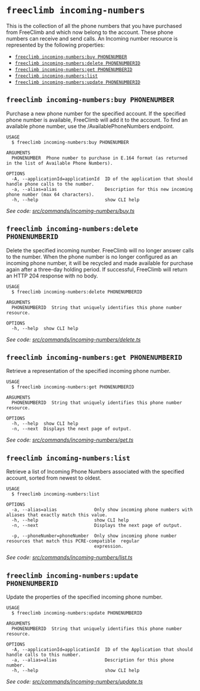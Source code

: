 `freeclimb incoming-numbers`
============================

This is the collection of all the phone numbers that you have purchased from FreeClimb and which now belong to the account. These phone numbers can receive and send calls. An Incoming number resource is represented by the following properties:

* [`freeclimb incoming-numbers:buy PHONENUMBER`](#freeclimb-incoming-numbersbuy-phonenumber)
* [`freeclimb incoming-numbers:delete PHONENUMBERID`](#freeclimb-incoming-numbersdelete-phonenumberid)
* [`freeclimb incoming-numbers:get PHONENUMBERID`](#freeclimb-incoming-numbersget-phonenumberid)
* [`freeclimb incoming-numbers:list`](#freeclimb-incoming-numberslist)
* [`freeclimb incoming-numbers:update PHONENUMBERID`](#freeclimb-incoming-numbersupdate-phonenumberid)

## `freeclimb incoming-numbers:buy PHONENUMBER`

Purchase a new phone number for the specified account. If the specified phone number is available, FreeClimb will add it to the account. To find an available phone number, use the /AvailablePhoneNumbers endpoint.

```
USAGE
  $ freeclimb incoming-numbers:buy PHONENUMBER

ARGUMENTS
  PHONENUMBER  Phone number to purchase in E.164 format (as returned in the list of Available Phone Numbers).

OPTIONS
  -A, --applicationId=applicationId  ID of the application that should handle phone calls to the number.
  -a, --alias=alias                  Description for this new incoming phone number (max 64 characters).
  -h, --help                         show CLI help
```

_See code: [src/commands/incoming-numbers/buy.ts](https://github.com/Documents/freeclimb-cli/blob/v0.0.0/src/commands/incoming-numbers/buy.ts)_

## `freeclimb incoming-numbers:delete PHONENUMBERID`

Delete the specified incoming number. FreeClimb will no longer answer calls to the number. When the phone number is no longer configured as an incoming phone number, it will be recycled and made available for purchase again after a three-day holding period. If successful, FreeClimb will return an HTTP 204 response with no body.

```
USAGE
  $ freeclimb incoming-numbers:delete PHONENUMBERID

ARGUMENTS
  PHONENUMBERID  String that uniquely identifies this phone number resource.

OPTIONS
  -h, --help  show CLI help
```

_See code: [src/commands/incoming-numbers/delete.ts](https://github.com/Documents/freeclimb-cli/blob/v0.0.0/src/commands/incoming-numbers/delete.ts)_

## `freeclimb incoming-numbers:get PHONENUMBERID`

Retrieve a representation of the specified incoming phone number.

```
USAGE
  $ freeclimb incoming-numbers:get PHONENUMBERID

ARGUMENTS
  PHONENUMBERID  String that uniquely identifies this phone number resource.

OPTIONS
  -h, --help  show CLI help
  -n, --next  Displays the next page of output.
```

_See code: [src/commands/incoming-numbers/get.ts](https://github.com/Documents/freeclimb-cli/blob/v0.0.0/src/commands/incoming-numbers/get.ts)_

## `freeclimb incoming-numbers:list`

Retrieve a list of Incoming Phone Numbers associated with the specified account, sorted from newest to oldest.

```
USAGE
  $ freeclimb incoming-numbers:list

OPTIONS
  -a, --alias=alias              Only show incoming phone numbers with aliases that exactly match this value.
  -h, --help                     show CLI help
  -n, --next                     Displays the next page of output.

  -p, --phoneNumber=phoneNumber  Only show incoming phone number resources that match this PCRE-compatible  regular
                                 expression.
```

_See code: [src/commands/incoming-numbers/list.ts](https://github.com/Documents/freeclimb-cli/blob/v0.0.0/src/commands/incoming-numbers/list.ts)_

## `freeclimb incoming-numbers:update PHONENUMBERID`

Update the properties of the specified incoming phone number.

```
USAGE
  $ freeclimb incoming-numbers:update PHONENUMBERID

ARGUMENTS
  PHONENUMBERID  String that uniquely identifies this phone number resource.

OPTIONS
  -A, --applicationId=applicationId  ID of the Application that should handle calls to this number.
  -a, --alias=alias                  Description for this phone number.
  -h, --help                         show CLI help
```

_See code: [src/commands/incoming-numbers/update.ts](https://github.com/Documents/freeclimb-cli/blob/v0.0.0/src/commands/incoming-numbers/update.ts)_
